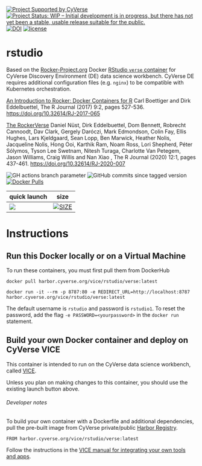 [![Project Supported by CyVerse](https://de.cyverse.org/Powered-By-CyVerse-blue.svg)](https://learning.cyverse.org/projects/vice/en/latest/) [![Project Status: WIP – Initial development is in progress, but there has not yet been a stable, usable release suitable for the public.](https://www.repostatus.org/badges/latest/wip.svg)](https://www.repostatus.org/#wip) [![DOI](https://zenodo.org/badge/DOI/10.5281/zenodo.4527797.svg)](https://doi.org/10.5281/zenodo.4527797) [![license](https://img.shields.io/badge/license-GPLv2-blue.svg?style=flat-square)](https://opensource.org/licenses/GPL-2.0) 

# rstudio

Based on the [Rocker-Project.org](https://rocker-project.org) Docker [RStudio `verse` container](https://hub.docker.com/r/rocker/verse) for CyVerse Discovery Environment (DE) data science workbench. CyVerse DE requires additional configuration files (e.g. `nginx`) to be compatible with Kubernetes orchestration. 

[An Introduction to Rocker: Docker Containers for R](https://journal.r-project.org/archive/2017/RJ-2017-065/RJ-2017-065.pdf) Carl Boettiger and Dirk Eddelbuettel, The R Journal (2017) 9:2, pages 527-536. <https://doi.org/10.32614/RJ-2017-065>

[The RockerVerse](https://journal.r-project.org/archive/2020/RJ-2020-007/index.html) Daniel Nüst, Dirk Eddelbuettel, Dom Bennett, Robrecht Cannoodt, Dav Clark, Gergely Daróczi, Mark Edmondson, Colin Fay, Ellis Hughes, Lars Kjeldgaard, Sean Lopp, Ben Marwick, Heather Nolis, Jacqueline Nolis, Hong Ooi, Karthik Ram, Noam Ross, Lori Shepherd, Péter Sólymos, Tyson Lee Swetnam, Nitesh Turaga, Charlotte Van Petegem, Jason Williams, Craig Willis and Nan Xiao , The R Journal (2020) 12:1, pages 437-461. <https://doi.org/10.32614/RJ-2020-007>

![GH actions branch parameter](https://github.com/github/docs/actions/workflows/main.yml/badge.svg?branch=main) ![GitHub commits since tagged version](https://img.shields.io/github/commits-since/cyverse-vice/rstudio-verse/latest/main?style=flat-square) [![Docker Pulls](https://img.shields.io/docker/pulls/cyversevice/rstudio-verse?color=blue&logo=docker&logoColor=white)](https://hub.docker.com/r/cyversevice/rstudio-verse) 

quick launch | size | 
------------ | ---- | 
<a href="https://de.cyverse.org/apps/de/3548f43a-bed1-11e9-af16-008cfa5ae621/launch?quick-launch-id=81b187d6-cc94-4c53-81b5-f09f31c9c8ba" target="_blank"><img src="https://img.shields.io/badge/Verse-latest-blue?style=plastic&logo=rstudio"></a> | [![SIZE](https://img.shields.io/docker/image-size/cyversevice/rstudio-verse/latest.svg)](https://img.shields.io/docker/image-size/cyversevice/rstudio-verse/latest)

# Instructions

## Run this Docker locally or on a Virtual Machine

To run these containers, you must first pull them from DockerHub

```
docker pull harbor.cyverse.org/vice/rstudio/verse:latest
```

```
docker run -it --rm -p 8787:80 -e REDIRECT_URL=http://localhost:8787 harbor.cyverse.org/vice/rstudio/verse:latest
```

The default username is `rstudio` and password is `rstudio1`. To reset the password, add the flag `-e PASSWORD=<yourpassword>` in the `docker run` statement.

## Build your own Docker container and deploy on CyVerse VICE

This container is intended to run on the CyVerse data science workbench, called [VICE](https://cyverse-visual-interactive-computing-environment.readthedocs-hosted.com/en/latest/index.html). 

Unless you plan on making changes to this container, you should use the existing launch button above. 

###### Developer notes

To build your own container with a Dockerfile and additional dependencies, pull the pre-built image from CyVerse private/public [Harbor Registry](https://harbor.cyverse.org).

```
FROM harbor.cyverse.org/vice/rstudio/verse:latest
```

Follow the instructions in the [VICE manual for integrating your own tools and apps](https://cyverse-visual-interactive-computing-environment.readthedocs-hosted.com/en/latest/developer_guide/building.html).
